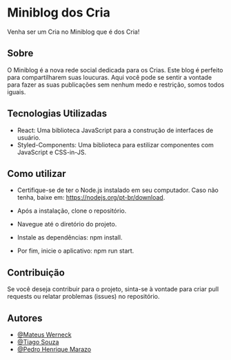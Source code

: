 # Miniblog dos Cria

Venha ser um Cria no Miniblog que é dos Cria!


## Sobre

O Miniblog é a nova rede social dedicada para os Crias. Este blog é perfeito para compartilharem suas loucuras. Aqui você pode se sentir a vontade para fazer as suas publicações sem nenhum medo e restrição, somos todos iguais.


## Tecnologias Utilizadas


 - React: Uma biblioteca JavaScript para a construção de interfaces de usuário.
 - Styled-Components: Uma biblioteca para estilizar componentes com JavaScript e CSS-in-JS.


## Como utilizar


- Certifique-se de ter o Node.js instalado em seu computador. Caso não tenha, baixe em: https://nodejs.org/pt-br/download.

- Após a instalação, clone o repositório.

- Navegue até o diretório do projeto.

- Instale as dependências: npm install.

- Por fim, inicie o aplicativo: npm run start.


## Contribuição

Se você deseja contribuir para o projeto, sinta-se à vontade para criar pull requests ou relatar problemas (issues) no repositório.

## Autores

- [@Mateus Werneck](https://github.com/Mwrnk)
- [@Tiago Souza](https://github.com/souzz2)
- [@Pedro Henrique Marazo](https://github.com/MarazoIED)


